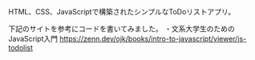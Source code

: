 HTML、CSS、JavaScriptで構築されたシンプルなToDoリストアプリ。

下記のサイトを参考にコードを書いてみました。 
・文系大学生のためのJavaScript入門 
https://zenn.dev/ojk/books/intro-to-javascript/viewer/js-todolist
